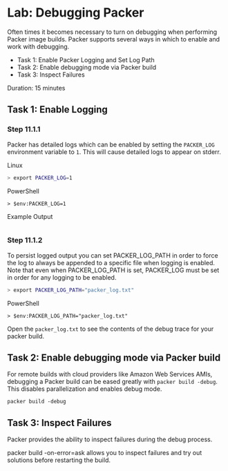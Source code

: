 # Lab: Debugging Packer
Often times it becomes necessary to turn on debugging when performing Packer image builds.  Packer supports several ways in which to enable and work with debugging.

- Task 1: Enable Packer Logging and Set Log Path
- Task 2: Enable debugging mode via Packer build
- Task 3: Inspect Failures

Duration: 15 minutes

## Task 1: Enable Logging

### Step 11.1.1

Packer has detailed logs which can be enabled by setting the `PACKER_LOG` environment variable to `1`. This will cause detailed logs to appear on stderr.

Linux

```bash
> export PACKER_LOG=1
```

PowerShell

```shell
> $env:PACKER_LOG=1
```

Example Output

```shell
```

### Step 11.1.2

To persist logged output you can set PACKER_LOG_PATH in order to force the log to always be appended to a specific file when logging is enabled. Note that even when PACKER_LOG_PATH is set, PACKER_LOG must be set in order for any logging to be enabled.

```bash
> export PACKER_LOG_PATH="packer_log.txt"
```

PowerShell

```shell
> $env:PACKER_LOG_PATH="packer_log.txt"
```

Open the `packer_log.txt` to see the contents of the debug trace for your packer build.

## Task 2: Enable debugging mode via Packer build
For remote builds with cloud providers like Amazon Web Services AMIs, debugging a Packer build can be eased greatly with `packer build -debug`. This disables parallelization and enables debug mode.

```shell
packer build -debug
```

## Task 3: Inspect Failures
Packer provides the ability to inspect failures during the debug process.

packer build -on-error=ask allows you to inspect failures and try out solutions before restarting the build.